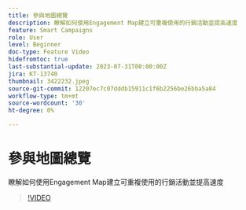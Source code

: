 ```yaml
---
title: 參與地圖總覽
description: 瞭解如何使用Engagement Map建立可重複使用的行銷活動並提高速度
feature: Smart Campaigns
role: User
level: Beginner
doc-type: Feature Video
hidefromtoc: true
last-substantial-update: 2023-07-31T00:00:00Z
jira: KT-13740
thumbnail: 3422232.jpeg
source-git-commit: 12207ec7c07dddb15911c1f6b2256be26bba5a84
workflow-type: tm+mt
source-wordcount: '30'
ht-degree: 0%

---
```



# 參與地圖總覽

瞭解如何使用Engagement Map建立可重複使用的行銷活動並提高速度

>[!VIDEO](https://video.tv.adobe.com/v/3422232/?learn=on)
